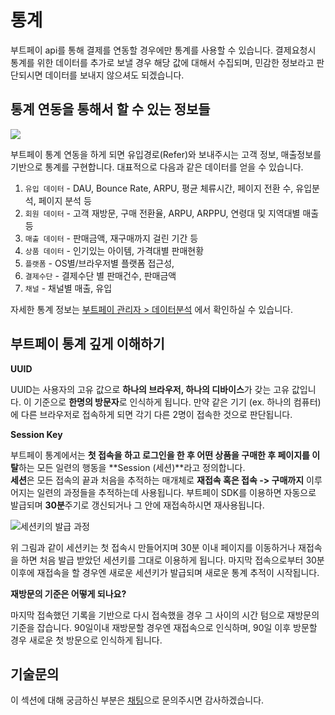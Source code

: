 # 통계

부트페이 api를 통해 결제를 연동할 경우에만 통계를 사용할 수 있습니다. 결제요청시 통계를 위한 데이터를 추가로 보낼 경우 해당 값에 대해서 수집되며, 민감한 정보라고 판단되시면 데이터를 보내지 않으셔도 되겠습니다.

## 통계 연동을 통해서 할 수 있는 정보들

![](https://www.bootpay.co.kr/assets/ana/3\_tablet.png)

부트페이 통계 연동을 하게 되면 유입경로(Refer)와 보내주시는 고객 정보, 매출정보를 기반으로 통계를 구현합니다. 대표적으로 다음과 같은 데이터를 얻을 수 있습니다.

1. `유입 데이터` - DAU, Bounce Rate, ARPU, 평균 체류시간, 페이지 전환 수,  유입분석, 페이지 분석 등&#x20;
2. `회원 데이터` - 고객 재방문, 구매 전환율, ARPU, ARPPU, 연령대 및 지역대별 매출 등
3. `매출 데이터` - 판매금액, 재구매까지 걸린 기간 등
4. `상품 데이터`  - 인기있는 아이템, 가격대별 판매현황
5. `플랫폼` - OS별/브라우저별 플랫폼 접근성,
6. `결제수단` - 결제수단 별 판매건수, 판매금액&#x20;
7. `채널` - 채널별 매출, 유입&#x20;

자세한 통계 정보는 [부트페이 관리자 > 데이터분석](https://admin.bootpay.co.kr/dashboard) 에서 확인하실 수 있습니다.

## 부트페이 통계 깊게 이해하기

**UUID**

UUID는 사용자의 고유 값으로 **하나의 브라우저, 하나의 디바이스**가 갖는 고유 값입니다. 이 기준으로 **한명의 방문자**로 인식하게 됩니다.  만약 같은 기기 (ex. 하나의 컴퓨터)에 다른 브라우저로 접속하게 되면 각기 다른 2명이 접속한 것으로 판단됩니다.

**Session Key**

부트페이 통계에서는 **첫 접속을 하고 로그인을 한 후 어떤 상품을 구매한 후 페이지를 이탈**하는 모든 일련의 행동을 **Session (세션)**라고 정의합니다.\
**세션**은 모든 접속의 끝과 처음을 추적하는 매개체로 **재접속 혹은 접속 -> 구매까지** 이루어지는 일련의 과정들을 추적하는데 사용됩니다. 부트페이 SDK를 이용하면 자동으로 발급되며 **30분**주기로 갱신되거나 그 안에 재접속하시면 재사용됩니다.



![세션키의 발급 과정](https://docs.bootpay.co.kr/assets/statistics/before/1-03d59d209502b6b82c2a86b9fec53c9204fbc3fc4473138d4ff89f846bcc9377.svg)

위 그림과 같이 세션키는 첫 접속시 만들어지며 30분 이내 페이지를 이동하거나 재접속을 하면 처음 발급 받았던 세션키를 그대로 이용하게 됩니다.  마지막 접속으로부터 30분 이후에 재접속을 할 경우엔 새로운 세션키가 발급되며 새로운 통계 추적이 시작됩니다.

**재방문의 기준은 어떻게 되나요?**

마지막 접속했던 기록을 기반으로 다시 접속했을 경우 그 사이의 시간 텀으로 재방문의 기준을 잡습니다. 90일이내 재방문할 경우엔 재접속으로 인식하며,  90일 이후 방문할 경우 새로운 첫 방문으로 인식하게 됩니다.

## 기술문의&#x20;

이 섹션에 대해 궁금하신 부분은 [채팅](https://bootpay.channel.io)으로 문의주시면 감사하겠습니다.&#x20;
